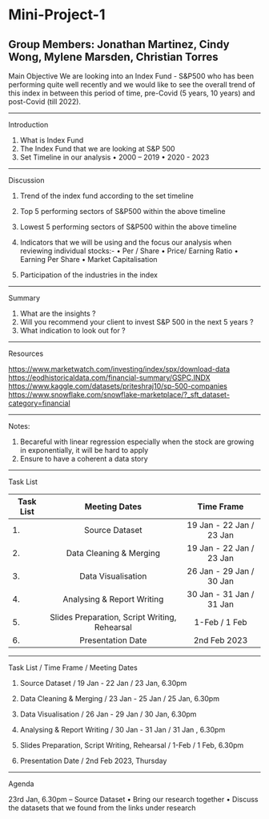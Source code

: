 # Mini-Project-1

Group Members: Jonathan Martinez, Cindy Wong, Mylene Marsden, Christian Torres
------------------

Main Objective
We are looking into an Index Fund - S&P500 who has been performing quite well recently and we would like to see the overall trend of this index in between this period of time, pre-Covid (5 years, 10 years) and post-Covid (till 2022). 

-------------------
Introduction
1.	What is Index Fund
2.	The Index Fund that we are looking at S&P 500
3.	Set Timeline in our analysis
•	2000 – 2019
•	2020 - 2023
-------------------
Discussion
1.	Trend of the index fund according to the set timeline  
2.	Top 5 performing sectors of S&P500  within the above timeline
3.	Lowest 5 performing sectors  of S&P500  within the above timeline
4.	Indicators that we will be using  and the focus our analysis when reviewing individual stocks:-
•	Per / Share
•	Price/ Earning Ratio
•	Earning Per Share
•	Market Capitalisation

5.	Participation of the industries in the index 
__________________
Summary
1. What are the insights ? 
2. Will you recommend your client to invest S&P 500 in the next 5 years ? 
3. What indication to look out for ? 
___________________
Resources 

https://www.marketwatch.com/investing/index/spx/download-data
https://eodhistoricaldata.com/financial-summary/GSPC.INDX
https://www.kaggle.com/datasets/priteshraj10/sp-500-companies
https://www.snowflake.com/snowflake-marketplace/?_sft_dataset-category=financial

___________________
Notes:
1.	Becareful with linear regression especially when the stock are growing in exponentially, it will be hard to apply
2.	Ensure to have a coherent a data story 

____________________
Task List 

   | Task List     |     Meeting Dates          | Time Frame    |      
   |-----------------|:--------------------------:|:-------------:|
1. | Source Dataset |19 Jan - 22 Jan	/ 23 Jan | 6.30pm |
2. | Data Cleaning & Merging | 19 Jan - 22 Jan	/ 23 Jan | 6.30pm |
3. | Data Visualisation | 26 Jan - 29 Jan	/ 30 Jan |  6.30pm |
4. | Analysing & Report Writing | 30 Jan - 31 Jan	/ 31 Jan | 6.30PM |
5. |Slides Preparation, Script Writing, Rehearsal | 1-Feb / 1 Feb | 6.30pm |
6. |Presentation Date | 2nd Feb 2023 | Thursday | 6.30 pm |

_________________________


Task List	/ Time Frame / Meeting Dates
1. Source Dataset / 19 Jan - 22 Jan	/ 23 Jan, 6.30pm

2. Data Cleaning & Merging /	23 Jan - 25 Jan / 25 Jan, 6.30pm

3. Data Visualisation / 	26 Jan - 29 Jan	/ 30 Jan, 6.30pm

4. Analysing & Report Writing / 30 Jan - 31 Jan	/ 31 Jan , 6.30pm

5. Slides Preparation, Script Writing, Rehearsal  / 1-Feb / 1 Feb, 6.30pm

6. Presentation Date / 2nd Feb 2023, Thursday 

______________________
Agenda

23rd Jan, 6.30pm – Source Dataset 
•	Bring our research together 
•	Discuss the datasets that we found from the links under research 

